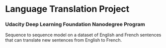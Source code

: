# Language Translation Project
### Udacity Deep Learning Foundation Nanodegree Program

Sequence to sequence model on a dataset of English and French sentences that can translate new sentences from English to French.
